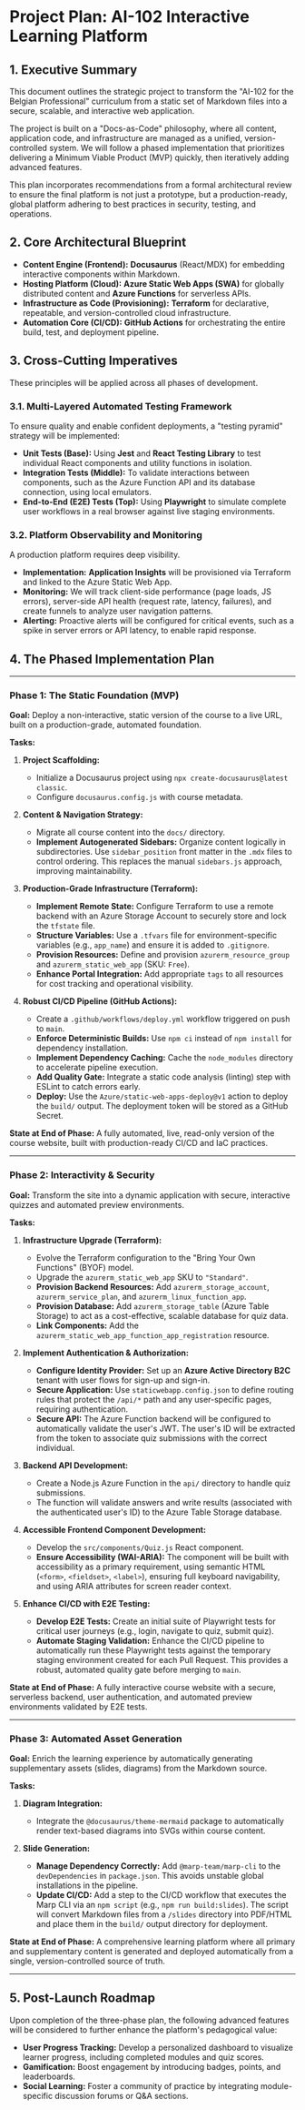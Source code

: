 # Project Plan: AI-102 Interactive Learning Platform

## 1. Executive Summary

This document outlines the strategic project to transform the "AI-102 for the Belgian Professional" curriculum from a static set of Markdown files into a secure, scalable, and interactive web application.

The project is built on a "Docs-as-Code" philosophy, where all content, application code, and infrastructure are managed as a unified, version-controlled system. We will follow a phased implementation that prioritizes delivering a Minimum Viable Product (MVP) quickly, then iteratively adding advanced features.

This plan incorporates recommendations from a formal architectural review to ensure the final platform is not just a prototype, but a production-ready, global platform adhering to best practices in security, testing, and operations.

## 2. Core Architectural Blueprint

- **Content Engine (Frontend):** **Docusaurus** (React/MDX) for embedding interactive components within Markdown.
- **Hosting Platform (Cloud):** **Azure Static Web Apps (SWA)** for globally distributed content and **Azure Functions** for serverless APIs.
- **Infrastructure as Code (Provisioning):** **Terraform** for declarative, repeatable, and version-controlled cloud infrastructure.
- **Automation Core (CI/CD):** **GitHub Actions** for orchestrating the entire build, test, and deployment pipeline.

## 3. Cross-Cutting Imperatives

These principles will be applied across all phases of development.

### 3.1. Multi-Layered Automated Testing Framework

To ensure quality and enable confident deployments, a "testing pyramid" strategy will be implemented:

- **Unit Tests (Base):** Using **Jest** and **React Testing Library** to test individual React components and utility functions in isolation.
- **Integration Tests (Middle):** To validate interactions between components, such as the Azure Function API and its database connection, using local emulators.
- **End-to-End (E2E) Tests (Top):** Using **Playwright** to simulate complete user workflows in a real browser against live staging environments.

### 3.2. Platform Observability and Monitoring

A production platform requires deep visibility.

- **Implementation:** **Application Insights** will be provisioned via Terraform and linked to the Azure Static Web App.
- **Monitoring:** We will track client-side performance (page loads, JS errors), server-side API health (request rate, latency, failures), and create funnels to analyze user navigation patterns.
- **Alerting:** Proactive alerts will be configured for critical events, such as a spike in server errors or API latency, to enable rapid response.

## 4. The Phased Implementation Plan

---

### **Phase 1: The Static Foundation (MVP)**

**Goal:** Deploy a non-interactive, static version of the course to a live URL, built on a production-grade, automated foundation.

**Tasks:**

1.  **Project Scaffolding:**
    - Initialize a Docusaurus project using `npx create-docusaurus@latest classic`.
    - Configure `docusaurus.config.js` with course metadata.

2.  **Content & Navigation Strategy:**
    - Migrate all course content into the `docs/` directory.
    - **Implement Autogenerated Sidebars:** Organize content logically in subdirectories. Use `sidebar_position` front matter in the `.mdx` files to control ordering. This replaces the manual `sidebars.js` approach, improving maintainability.

3.  **Production-Grade Infrastructure (Terraform):**
    - **Implement Remote State:** Configure Terraform to use a remote backend with an Azure Storage Account to securely store and lock the `tfstate` file.
    - **Structure Variables:** Use a `.tfvars` file for environment-specific variables (e.g., `app_name`) and ensure it is added to `.gitignore`.
    - **Provision Resources:** Define and provision `azurerm_resource_group` and `azurerm_static_web_app` (SKU: `Free`).
    - **Enhance Portal Integration:** Add appropriate `tags` to all resources for cost tracking and operational visibility.

4.  **Robust CI/CD Pipeline (GitHub Actions):**
    - Create a `.github/workflows/deploy.yml` workflow triggered on push to `main`.
    - **Enforce Deterministic Builds:** Use `npm ci` instead of `npm install` for dependency installation.
    - **Implement Dependency Caching:** Cache the `node_modules` directory to accelerate pipeline execution.
    - **Add Quality Gate:** Integrate a static code analysis (linting) step with ESLint to catch errors early.
    - **Deploy:** Use the `Azure/static-web-apps-deploy@v1` action to deploy the `build/` output. The deployment token will be stored as a GitHub Secret.

**State at End of Phase:** A fully automated, live, read-only version of the course website, built with production-ready CI/CD and IaC practices.

---

### **Phase 2: Interactivity & Security**

**Goal:** Transform the site into a dynamic application with secure, interactive quizzes and automated preview environments.

**Tasks:**

1.  **Infrastructure Upgrade (Terraform):**
    - Evolve the Terraform configuration to the "Bring Your Own Functions" (BYOF) model.
    - Upgrade the `azurerm_static_web_app` SKU to `"Standard"`.
    - **Provision Backend Resources:** Add `azurerm_storage_account`, `azurerm_service_plan`, and `azurerm_linux_function_app`.
    - **Provision Database:** Add `azurerm_storage_table` (Azure Table Storage) to act as a cost-effective, scalable database for quiz data.
    - **Link Components:** Add the `azurerm_static_web_app_function_app_registration` resource.

2.  **Implement Authentication & Authorization:**
    - **Configure Identity Provider:** Set up an **Azure Active Directory B2C** tenant with user flows for sign-up and sign-in.
    - **Secure Application:** Use `staticwebapp.config.json` to define routing rules that protect the `/api/*` path and any user-specific pages, requiring authentication.
    - **Secure API:** The Azure Function backend will be configured to automatically validate the user's JWT. The user's ID will be extracted from the token to associate quiz submissions with the correct individual.

3.  **Backend API Development:**
    - Create a Node.js Azure Function in the `api/` directory to handle quiz submissions.
    - The function will validate answers and write results (associated with the authenticated user's ID) to the Azure Table Storage database.

4.  **Accessible Frontend Component Development:**
    - Develop the `src/components/Quiz.js` React component.
    - **Ensure Accessibility (WAI-ARIA):** The component will be built with accessibility as a primary requirement, using semantic HTML (`<form>`, `<fieldset>`, `<label>`), ensuring full keyboard navigability, and using ARIA attributes for screen reader context.

5.  **Enhance CI/CD with E2E Testing:**
    - **Develop E2E Tests:** Create an initial suite of Playwright tests for critical user journeys (e.g., login, navigate to quiz, submit quiz).
    - **Automate Staging Validation:** Enhance the CI/CD pipeline to automatically run these Playwright tests against the temporary staging environment created for each Pull Request. This provides a robust, automated quality gate before merging to `main`.

**State at End of Phase:** A fully interactive course website with a secure, serverless backend, user authentication, and automated preview environments validated by E2E tests.

---

### **Phase 3: Automated Asset Generation**

**Goal:** Enrich the learning experience by automatically generating supplementary assets (slides, diagrams) from the Markdown source.

**Tasks:**

1.  **Diagram Integration:**
    - Integrate the `@docusaurus/theme-mermaid` package to automatically render text-based diagrams into SVGs within course content.

2.  **Slide Generation:**
    - **Manage Dependency Correctly:** Add `@marp-team/marp-cli` to the `devDependencies` in `package.json`. This avoids unstable global installations in the pipeline.
    - **Update CI/CD:** Add a step to the CI/CD workflow that executes the Marp CLI via an `npm script` (e.g., `npm run build:slides`). The script will convert Markdown files from a `/slides` directory into PDF/HTML and place them in the `build/` output directory for deployment.

**State at End of Phase:** A comprehensive learning platform where all primary and supplementary content is generated and deployed automatically from a single, version-controlled source of truth.

---

## 5. Post-Launch Roadmap

Upon completion of the three-phase plan, the following advanced features will be considered to further enhance the platform's pedagogical value:

- **User Progress Tracking:** Develop a personalized dashboard to visualize learner progress, including completed modules and quiz scores.
- **Gamification:** Boost engagement by introducing badges, points, and leaderboards.
- **Social Learning:** Foster a community of practice by integrating module-specific discussion forums or Q&A sections.
